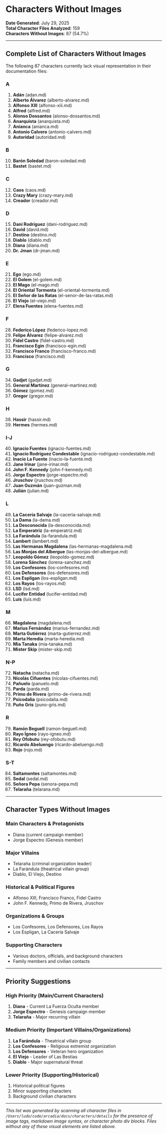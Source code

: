 # Characters Without Images

**Date Generated**: July 29, 2025  
**Total Character Files Analyzed**: 159  
**Characters Without Images**: 87 (54.7%)

---

## Complete List of Characters Without Images

The following 87 characters currently lack visual representation in their documentation files:

### A
1. **Adán** (adan.md)
2. **Alberto Álvarez** (alberto-alvarez.md)
3. **Alfonso XIII** (alfonso-xiii.md)
4. **Alfred** (alfred.md)
5. **Alonso Dossantos** (alonso-dossantos.md)
6. **Anarquista** (anarquista.md)
7. **Anianca** (anianca.md)
8. **Antonio Calvero** (antonio-calvero.md)
9. **Autoridad** (autoridad.md)

### B
10. **Barón Soledad** (baron-soledad.md)
11. **Bastet** (bastet.md)

### C
12. **Caos** (caos.md)
13. **Crazy Mary** (crazy-mary.md)
14. **Creador** (creador.md)

### D
15. **Dani Rodríguez** (dani-rodriguez.md)
16. **David** (david.md)
17. **Destino** (destino.md)
18. **Diablo** (diablo.md)
19. **Diana** (diana.md)
20. **Dr. Jman** (dr-jman.md)

### E
21. **Ego** (ego.md)
22. **El Golem** (el-golem.md)
23. **El Mago** (el-mago.md)
24. **El Oriental Tormenta** (el-oriental-tormenta.md)
25. **El Señor de las Ratas** (el-senor-de-las-ratas.md)
26. **El Viejo** (el-viejo.md)
27. **Elena Fuentes** (elena-fuentes.md)

### F
28. **Federico López** (federico-lopez.md)
29. **Felipe Álvarez** (felipe-alvarez.md)
30. **Fidel Castro** (fidel-castro.md)
31. **Francisco Egin** (francisco-egin.md)
32. **Francisco Franco** (francisco-franco.md)
33. **Francisco** (francisco.md)

### G
34. **Gadjet** (gadjet.md)
35. **General Martínez** (general-martinez.md)
36. **Gómez** (gomez.md)
37. **Gregor** (gregor.md)

### H
38. **Hassir** (hassir.md)
39. **Hermes** (hermes.md)

### I-J
40. **Ignacio Fuentes** (ignacio-fuentes.md)
41. **Ignacio Rodríguez Condestable** (ignacio-rodriguez-condestable.md)
42. **Inacio La Fuente** (inacio-la-fuente.md)
43. **Jane Irinar** (jane-irinar.md)
44. **John F. Kennedy** (john-f-kennedy.md)
45. **Jorge Espectro** (jorge-espectro.md)
46. **Jruschov** (jruschov.md)
47. **Juan Guzmán** (juan-guzman.md)
48. **Julián** (julian.md)

### L
49. **La Cacería Salvaje** (la-caceria-salvaje.md)
50. **La Dama** (la-dama.md)
51. **La Desconocida** (la-desconocida.md)
52. **La Emperatriz** (la-emperatriz.md)
53. **La Farándula** (la-farandula.md)
54. **Lambert** (lambert.md)
55. **Las Hermanas Magdalena** (las-hermanas-magdalena.md)
56. **Las Monjas del Albergue** (las-monjas-del-albergue.md)
57. **Leopoldo Gómez** (leopoldo-gomez.md)
58. **Lorena Sánchez** (lorena-sanchez.md)
59. **Los Confesores** (los-confesores.md)
60. **Los Defensores** (los-defensores.md)
61. **Los Espligan** (los-espligan.md)
62. **Los Rayos** (los-rayos.md)
63. **LSD** (lsd.md)
64. **Lucifer Entidad** (lucifer-entidad.md)
65. **Luis** (luis.md)

### M
66. **Magdalena** (magdalena.md)
67. **Marius Fernández** (marius-fernandez.md)
68. **Marta Gutiérrez** (marta-gutierrez.md)
69. **Marta Heredia** (marta-heredia.md)
70. **Mia Tanaka** (mia-tanaka.md)
71. **Mister Skip** (mister-skip.md)

### N-P
72. **Natacha** (natacha.md)
73. **Nicolás Cifuentes** (nicolas-cifuentes.md)
74. **Pañuelo** (panuelo.md)
75. **Parda** (parda.md)
76. **Primo de Rivera** (primo-de-rivera.md)
77. **Psicodalia** (psicodalia.md)
78. **Puño Gris** (puno-gris.md)

### R
79. **Ramón Beguell** (ramon-beguell.md)
80. **Rayo Ígneo** (rayo-igneo.md)
81. **Rey Ofobutu** (rey-ofobutu.md)
82. **Ricardo Abeluengo** (ricardo-abeluengo.md)
83. **Rojo** (rojo.md)

### S-T
84. **Saltamontes** (saltamontes.md)
85. **Sedal** (sedal.md)
86. **Señora Pepa** (senora-pepa.md)
87. **Telaraña** (telarana.md)

---

## Character Types Without Images

### Main Characters & Protagonists
- Diana (current campaign member)
- Jorge Espectro (Genesis member)

### Major Villains
- Telaraña (criminal organization leader)
- La Farándula (theatrical villain group)
- Diablo, El Viejo, Destino

### Historical & Political Figures
- Alfonso XIII, Francisco Franco, Fidel Castro
- John F. Kennedy, Primo de Rivera, Jruschov

### Organizations & Groups
- Los Confesores, Los Defensores, Los Rayos
- Los Espligan, La Cacería Salvaje

### Supporting Characters
- Various doctors, officials, and background characters
- Family members and civilian contacts

---

## Priority Suggestions

### High Priority (Main/Current Characters)
1. **Diana** - Current La Fuerza Oculta member
2. **Jorge Espectro** - Genesis campaign member
3. **Telaraña** - Major recurring villain

### Medium Priority (Important Villains/Organizations)
1. **La Farándula** - Theatrical villain group
2. **Los Confesores** - Religious extremist organization
3. **Los Defensores** - Veteran hero organization
4. **El Viejo** - Leader of Las Bestias
5. **Diablo** - Major supernatural threat

### Lower Priority (Supporting/Historical)
1. Historical political figures
2. Minor supporting characters
3. Background civilian characters

---

*This list was generated by scanning all character files in `/Users/ludo/code/arcadia/docs/characters/details` for the presence of image tags, markdown image syntax, or character photo div blocks. Files without any of these visual elements are listed above.*
